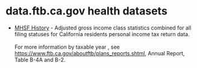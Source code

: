 # data.ftb.ca.gov health datasets
* [MHSF History](https://data.ftb.ca.gov/d/73ms-25na) - Adjusted gross income class statistics combined for all filing statuses for California residents personal income tax return data.<br/><br/>For more information by taxable year , see <a href='https://www.ftb.ca.gov/aboutftb/plans_reports.shtml, Annual Report'>https://www.ftb.ca.gov/aboutftb/plans_reports.shtml, Annual Report</a>, Table B-4A and B-2.